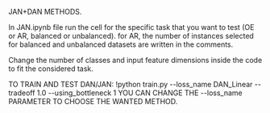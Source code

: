 JAN+DAN METHODS.

In JAN.ipynb file run the cell for the specific task that you want to test (OE or AR, balanced or unbalanced). for AR, the number of instances selected for balanced and unbalanced datasets are written in the comments.

Change the number of classes and input feature dimensions inside the code to fit the considered task.

TO TRAIN AND TEST DAN/JAN: !python train.py  --loss_name DAN_Linear --tradeoff 1.0 --using_bottleneck 1
YOU CAN CHANGE THE --loss_name PARAMETER TO CHOOSE THE WANTED METHOD.
